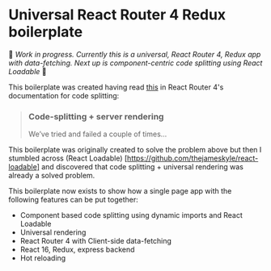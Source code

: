 # Universal React Router 4 Redux boilerplate

:construction: _Work in progress. Currently this is a universal, React Router 4, Redux app with data-fetching. Next up is component-centric code splitting using React Loadable_ :construction:

This boilerplate was created having read [this](https://reacttraining.com/react-router/web/guides/code-splitting/code-splitting-server-rendering) in React Router 4's documentation for code splitting:

> ### Code-splitting + server rendering
> We’ve tried and failed a couple of times...

This boilerplate was originally created to solve the problem above but then I stumbled across (React Loadable) [https://github.com/thejameskyle/react-loadable] and discovered that code splitting + universal rendering was already a solved problem.

This boilerplate now exists to show how a single page app with the following features can be put together:

* Component based code splitting using dynamic imports and React Loadable
* Universal rendering
* React Router 4 with Client-side data-fetching
* React 16, Redux, express backend
* Hot reloading
